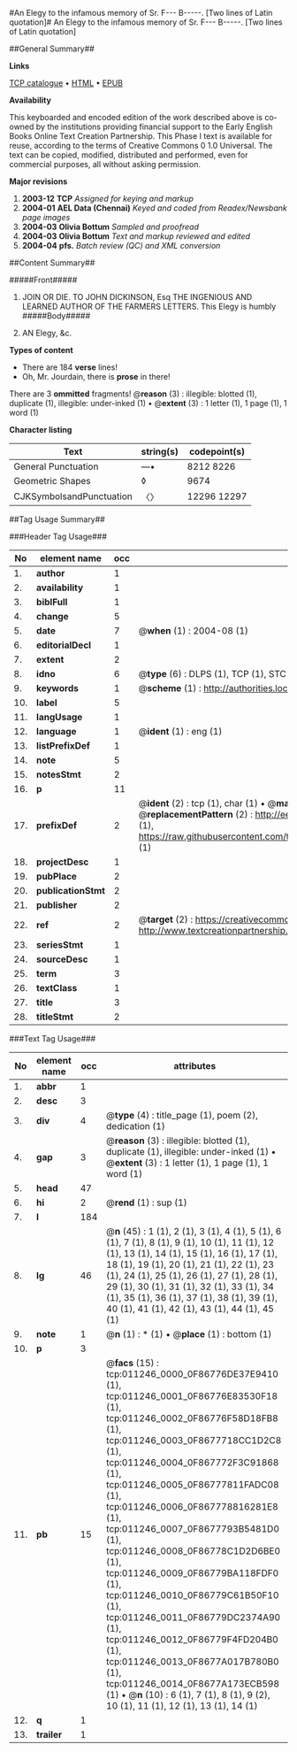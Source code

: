 #An Elegy to the infamous memory of Sr. F--- B-----. [Two lines of Latin quotation]#
An Elegy to the infamous memory of Sr. F--- B-----. [Two lines of Latin quotation]

##General Summary##

**Links**

[TCP catalogue](http://www.ota.ox.ac.uk/tcp/)  • 
[HTML](http://tei.it.ox.ac.uk/tcp/Texts-HTML/free/N08/N08803.html)  • 
[EPUB](http://tei.it.ox.ac.uk/tcp/Texts-EPUB/free/N08/N08803.epub)

**Availability**

This keyboarded and encoded edition of the
	       work described above is co-owned by the institutions
	       providing financial support to the Early English Books
	       Online Text Creation Partnership. This Phase I text is
	       available for reuse, according to the terms of Creative
	       Commons 0 1.0 Universal. The text can be copied,
	       modified, distributed and performed, even for
	       commercial purposes, all without asking permission.

**Major revisions**

1. __2003-12__ __TCP__ *Assigned for keying and markup*
1. __2004-01__ __AEL Data (Chennai)__ *Keyed and coded from Readex/Newsbank page images*
1. __2004-03__ __Olivia Bottum__ *Sampled and proofread*
1. __2004-03__ __Olivia Bottum__ *Text and markup reviewed and edited*
1. __2004-04__ __pfs.__ *Batch review (QC) and XML conversion*

##Content Summary##

#####Front#####

1. JOIN OR DIE.
TO JOHN DICKINSON, Esq THE INGENIOUS AND LEARNED AUTHOR OF THE FARMERS LETTERS. This Elegy is humbly
#####Body#####

1. AN Elegy, &c.

**Types of content**

  * There are 184 **verse** lines!
  * Oh, Mr. Jourdain, there is **prose** in there!

There are 3 **ommitted** fragments! 
 @__reason__ (3) : illegible: blotted (1), duplicate (1), illegible: under-inked (1)  •  @__extent__ (3) : 1 letter (1), 1 page (1), 1 word (1)

**Character listing**


|Text|string(s)|codepoint(s)|
|---|---|---|
|General Punctuation|—•|8212 8226|
|Geometric Shapes|◊|9674|
|CJKSymbolsandPunctuation|〈〉|12296 12297|

##Tag Usage Summary##

###Header Tag Usage###

|No|element name|occ|attributes|
|---|---|---|---|
|1.|__author__|1||
|2.|__availability__|1||
|3.|__biblFull__|1||
|4.|__change__|5||
|5.|__date__|7| @__when__ (1) : 2004-08 (1)|
|6.|__editorialDecl__|1||
|7.|__extent__|2||
|8.|__idno__|6| @__type__ (6) : DLPS (1), TCP (1), STC (1), NOTIS (1), IMAGE-SET (1), EVANS-CITATION (1)|
|9.|__keywords__|1| @__scheme__ (1) : http://authorities.loc.gov/ (1)|
|10.|__label__|5||
|11.|__langUsage__|1||
|12.|__language__|1| @__ident__ (1) : eng (1)|
|13.|__listPrefixDef__|1||
|14.|__note__|5||
|15.|__notesStmt__|2||
|16.|__p__|11||
|17.|__prefixDef__|2| @__ident__ (2) : tcp (1), char (1)  •  @__matchPattern__ (2) : ([0-9\-]+):([0-9IVX]+) (1), (.+) (1)  •  @__replacementPattern__ (2) : http://eebo.chadwyck.com/downloadtiff?vid=$1&page=$2 (1), https://raw.githubusercontent.com/textcreationpartnership/Texts/master/tcpchars.xml#$1 (1)|
|18.|__projectDesc__|1||
|19.|__pubPlace__|2||
|20.|__publicationStmt__|2||
|21.|__publisher__|2||
|22.|__ref__|2| @__target__ (2) : https://creativecommons.org/publicdomain/zero/1.0/ (1), http://www.textcreationpartnership.org/docs/. (1)|
|23.|__seriesStmt__|1||
|24.|__sourceDesc__|1||
|25.|__term__|3||
|26.|__textClass__|1||
|27.|__title__|3||
|28.|__titleStmt__|2||


###Text Tag Usage###

|No|element name|occ|attributes|
|---|---|---|---|
|1.|__abbr__|1||
|2.|__desc__|3||
|3.|__div__|4| @__type__ (4) : title_page (1), poem (2), dedication (1)|
|4.|__gap__|3| @__reason__ (3) : illegible: blotted (1), duplicate (1), illegible: under-inked (1)  •  @__extent__ (3) : 1 letter (1), 1 page (1), 1 word (1)|
|5.|__head__|47||
|6.|__hi__|2| @__rend__ (1) : sup (1)|
|7.|__l__|184||
|8.|__lg__|46| @__n__ (45) : 1 (1), 2 (1), 3 (1), 4 (1), 5 (1), 6 (1), 7 (1), 8 (1), 9 (1), 10 (1), 11 (1), 12 (1), 13 (1), 14 (1), 15 (1), 16 (1), 17 (1), 18 (1), 19 (1), 20 (1), 21 (1), 22 (1), 23 (1), 24 (1), 25 (1), 26 (1), 27 (1), 28 (1), 29 (1), 30 (1), 31 (1), 32 (1), 33 (1), 34 (1), 35 (1), 36 (1), 37 (1), 38 (1), 39 (1), 40 (1), 41 (1), 42 (1), 43 (1), 44 (1), 45 (1)|
|9.|__note__|1| @__n__ (1) : * (1)  •  @__place__ (1) : bottom (1)|
|10.|__p__|3||
|11.|__pb__|15| @__facs__ (15) : tcp:011246_0000_0F86776DE37E9410 (1), tcp:011246_0001_0F86776E83530F18 (1), tcp:011246_0002_0F86776F58D18FB8 (1), tcp:011246_0003_0F8677718CC1D2C8 (1), tcp:011246_0004_0F867772F3C91868 (1), tcp:011246_0005_0F86777811FADC08 (1), tcp:011246_0006_0F867778816281E8 (1), tcp:011246_0007_0F8677793B5481D0 (1), tcp:011246_0008_0F86778C1D2D6BE0 (1), tcp:011246_0009_0F86779BA118FDF0 (1), tcp:011246_0010_0F86779C61B50F10 (1), tcp:011246_0011_0F86779DC2374A90 (1), tcp:011246_0012_0F86779F4FD204B0 (1), tcp:011246_0013_0F8677A017B780B0 (1), tcp:011246_0014_0F8677A173ECB598 (1)  •  @__n__ (10) : 6 (1), 7 (1), 8 (1), 9 (2), 10 (1), 11 (1), 12 (1), 13 (1), 14 (1)|
|12.|__q__|1||
|13.|__trailer__|1||
